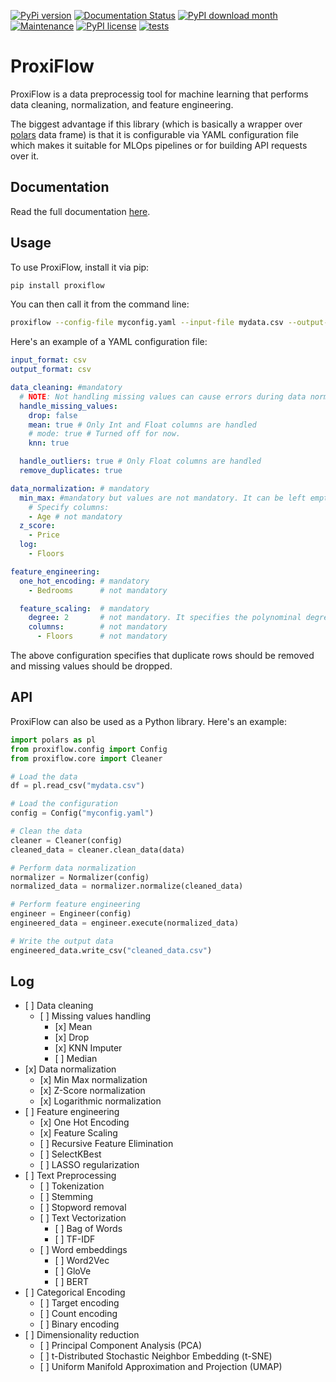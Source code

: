 [![PyPi version](https://badgen.net/pypi/v/proxiflow/)](https://pypi.org/project/proxiflow)
[![Documentation Status](https://readthedocs.org/projects/proxiflow/badge/?version=latest)](https://proxiflow.readthedocs.io/en/latest/?badge=latest)
[![PyPI download month](https://img.shields.io/pypi/dm/proxiflow.svg)](https://pypi.python.org/pypi/proxiflow/)
[![Maintenance](https://img.shields.io/badge/Maintained%3F-yes-green.svg)](https://github.com/tomesm/proxiflow/graphs/commit-activity)
[![PyPI license](https://img.shields.io/pypi/l/proxiflow.svg)](https://pypi.python.org/pypi/proxiflow/)
[![tests](https://github.com/tomesm/proxiflow/actions/workflows/tests.yml/badge.svg)](https://github.com/tomesm/proxiflow/actions/workflows/tests.yml)


# ProxiFlow

ProxiFlow is a data preprocessig tool for machine learning that performs
data cleaning, normalization, and feature engineering.

The biggest advantage if this library (which is basically a wrapper over [polars](https://github.com/pola-rs/polars) data frame) is that it is configurable via YAML configuration file which makes it suitable for MLOps pipelines or for building API requests over it.

## Documentation
Read the full documentation [here](http://proxiflow.readthedocs.io/).

## Usage

To use ProxiFlow, install it via pip:

``` bash
pip install proxiflow
```

You can then call it from the command line:

``` bash
proxiflow --config-file myconfig.yaml --input-file mydata.csv --output-file cleaned_data.csv
```

Here\'s an example of a YAML configuration file:

``` yaml
input_format: csv
output_format: csv

data_cleaning: #mandatory
  # NOTE: Not handling missing values can cause errors during data normalization
  handle_missing_values:
    drop: false
    mean: true # Only Int and Float columns are handled 
    # mode: true # Turned off for now. 
    knn: true

  handle_outliers: true # Only Float columns are handled
  remove_duplicates: true

data_normalization: # mandatory
  min_max: #mandatory but values are not mandatory. It can be left empty
    # Specify columns:
    - Age # not mandatory
  z_score: 
    - Price 
  log:
    - Floors

feature_engineering:
  one_hot_encoding: # mandatory
    - Bedrooms      # not mandatory

  feature_scaling:  # mandatory
    degree: 2       # not mandatory. It specifies the polynominal degree
    columns:        # not mandatory
      - Floors      # not mandatory
```

The above configuration specifies that duplicate rows should be removed
and missing values should be dropped.

## API

ProxiFlow can also be used as a Python library. Here\'s an example:

``` python
import polars as pl
from proxiflow.config import Config
from proxiflow.core import Cleaner

# Load the data
df = pl.read_csv("mydata.csv")

# Load the configuration
config = Config("myconfig.yaml")

# Clean the data
cleaner = Cleaner(config)
cleaned_data = cleaner.clean_data(data)

# Perform data normalization
normalizer = Normalizer(config)
normalized_data = normalizer.normalize(cleaned_data)

# Perform feature engineering
engineer = Engineer(config)
engineered_data = engineer.execute(normalized_data)

# Write the output data
engineered_data.write_csv("cleaned_data.csv")
```

## Log

-   \[ ] Data cleaning
    - \[ ] Missing values handling
        - \[x\] Mean
        - \[x\] Drop
        - \[x\] KNN Imputer 
        - \[ ] Median
-   \[x\] Data normalization
    - \[x\] Min Max normalization
    - \[x\] Z-Score normalization
    - \[x\] Logarithmic normalization
-   \[ ] Feature engineering
    - \[x\] One Hot Encoding
    - \[x\] Feature Scaling
    - \[ ] Recursive Feature Elimination
    - \[ ] SelectKBest
    - \[ ] LASSO regularization
-   \[ ] Text Preprocessing
    - \[ ] Tokenization
    - \[ ] Stemming
    - \[ ] Stopword removal
    - \[ ] Text Vectorization
        - \[ ] Bag of Words
        - \[ ] TF-IDF
    - \[ ] Word embeddings
        -  \[ ] Word2Vec
        -  \[ ] GloVe
        -  \[ ] BERT
- \[ ] Categorical Encoding
    - \[ ] Target encoding
    - \[ ] Count encoding
    - \[ ] Binary encoding
- \[ ] Dimensionality reduction
    - \[ ] Principal Component Analysis (PCA)
    - \[ ] t-Distributed Stochastic Neighbor Embedding (t-SNE)
    - \[ ] Uniform Manifold Approximation and Projection (UMAP) 